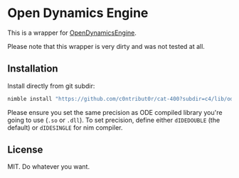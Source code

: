 # Open Dynamics Engine

This is a wrapper for [OpenDynamicsEngine](http://ode.org/).

Please note that this wrapper is very dirty and was not tested at all.

## Installation

Install directly from git subdir:

```sh
nimble install "https://github.com/c0ntribut0r/cat-400?subdir=c4/lib/ode@#head"
```

Please ensure you set the same precision as ODE compiled library you're going to use (`.so` or `.dll`). To set precision, define either `dIDEDOUBLE` (the default) or `dIDESINGLE` for nim compiler.

## License

MIT. Do whatever you want.
